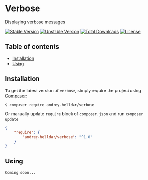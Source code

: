 # Verbose

Displaying verbose messages

[![Stable Version][badge_stable]][link_packagist]
[![Unstable Version][badge_unstable]][link_packagist]
[![Total Downloads][badge_downloads]][link_packagist]
[![License][badge_license]][link_license]

## Table of contents

* [Installation](#installation)
* [Using](#using)

## Installation

To get the latest version of `Verbose`, simply require the project using [Composer](https://getcomposer.org):

```bash
$ composer require andrey-helldar/verbose
```

Or manually update `require` block of `composer.json` and run `composer update`.

```json
{
    "require": {
        "andrey-helldar/verbose": "^1.0"
    }
}
```

## Using

    Coming soon...

[badge_downloads]:      https://img.shields.io/packagist/dt/helldar/verbose.svg?style=flat-square

[badge_license]:        https://img.shields.io/packagist/l/helldar/verbose.svg?style=flat-square

[badge_stable]:         https://img.shields.io/github/v/release/helldar/verbose?label=stable&style=flat-square

[badge_unstable]:       https://img.shields.io/badge/unstable-dev--main-orange?style=flat-square

[link_license]:         LICENSE

[link_packagist]:       https://packagist.org/packages/helldar/verbose
